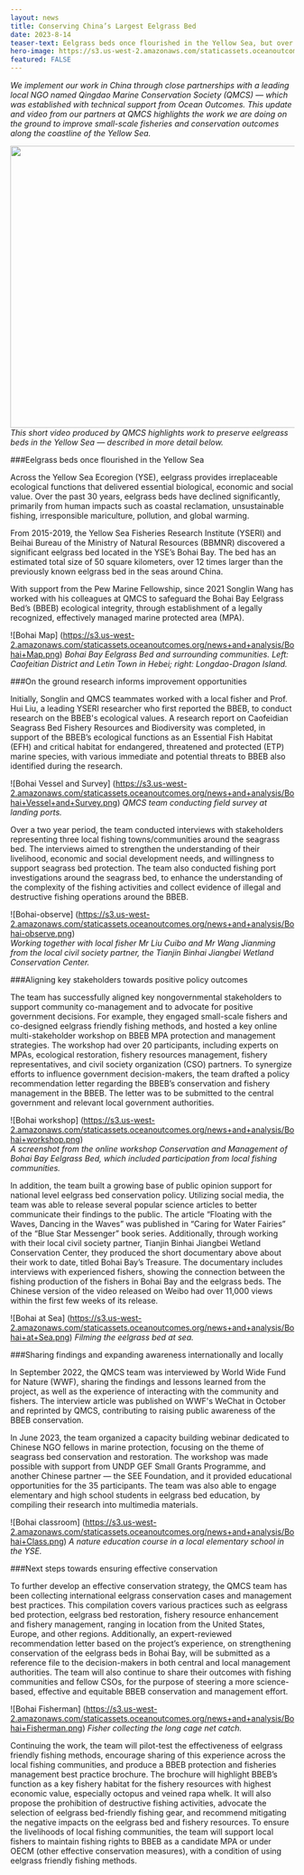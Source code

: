 ```yaml
---
layout: news
title: Conserving China’s Largest Eelgrass Bed
date: 2023-8-14
teaser-text: Eelgrass beds once flourished in the Yellow Sea, but over the past 30 years, eelgrass beds have declined significantly. We are working with our partners Qingdao Marine Conservation Society in China to reverse this decline.
hero-image: https://s3.us-west-2.amazonaws.com/staticassets.oceanoutcomes.org/news+and+analysis/Bohai+Painting.jpeg
featured: FALSE
---
```

*We implement our work in China through close partnerships with a leading local NGO named Qingdao Marine Conservation Society (QMCS) — which was established with technical support from Ocean Outcomes. This update and video from our partners at QMCS highlights the work we are doing on the ground to improve small-scale fisheries and conservation outcomes along the coastline of the Yellow Sea.*

<a href="https://s3.us-west-2.amazonaws.com/staticassets.oceanoutcomes.org/news+and+analysis/Eelgrass+bed+UPDATED.mp4" target="_blank"><img src="https://s3.us-west-2.amazonaws.com/staticassets.oceanoutcomes.org/news+and+analysis/eelgrass-video-thumbnail.png" width="900" height="500" border="0" /></a>  
*This short video produced by QMCS highlights work to preserve eelgreass beds in the Yellow Sea — described in more detail below.*

###Eelgrass beds once flourished in the Yellow Sea 

Across the Yellow Sea Ecoregion (YSE), eelgrass provides irreplaceable ecological functions that delivered essential biological, economic and social value. Over the past 30 years, eelgrass beds have declined significantly, primarily from human impacts such as coastal reclamation, unsustainable fishing, irresponsible mariculture, pollution, and global warming. 

From 2015-2019, the Yellow Sea Fisheries Research Institute (YSERI) and Beihai Bureau of the Ministry of Natural Resources (BBMNR) discovered a significant eelgrass bed located in the YSE’s Bohai Bay. The bed has an estimated total size of 50 square kilometers, over 12 times larger than the previously known eelgrass bed in the seas around China. 

With support from the Pew Marine Fellowship, since 2021 Songlin Wang has worked with his colleagues at QMCS to safeguard the Bohai Bay Eelgrass Bed’s (BBEB) ecological integrity, through establishment of a legally recognized, effectively managed marine protected area (MPA). 

![Bohai Map] (https://s3.us-west-2.amazonaws.com/staticassets.oceanoutcomes.org/news+and+analysis/Bohai+Map.png)
*Bohai Bay Eelgrass Bed and surrounding communities. Left: Caofeitian District and Letin Town in Hebei; right: Longdao-Dragon Island.*

###On the ground research informs improvement opportunities

Initially, Songlin and QMCS teammates worked with a local fisher and Prof. Hui Liu, a leading YSERI researcher who first reported the BBEB, to conduct research on the BBEB's ecological values. A research report on Caofeidian Seagrass Bed Fishery Resources and Biodiversity was completed, in support of the BBEB’s ecological functions as an Essential Fish Habitat (EFH) and critical habitat for endangered, threatened and protected (ETP) marine species, with various immediate and potential threats to BBEB also identified during the research. 

![Bohai Vessel and Survey] (https://s3.us-west-2.amazonaws.com/staticassets.oceanoutcomes.org/news+and+analysis/Bohai+Vessel+and+Survey.png)
*QMCS team conducting field survey at landing ports.* 
  
Over a two year period, the team conducted interviews with stakeholders representing three local fishing towns/communities around the seagrass bed. The interviews aimed to strengthen the understanding of their livelihood, economic and social development needs, and willingness to support seagrass bed protection. The team also conducted fishing port investigations around the seagrass bed, to enhance the understanding of the complexity of the fishing activities and collect evidence of illegal and destructive fishing operations around the BBEB. 

![Bohai-observe] (https://s3.us-west-2.amazonaws.com/staticassets.oceanoutcomes.org/news+and+analysis/Bohai-observe.png)   
*Working together with local fisher Mr Liu Cuibo and Mr Wang Jianming from the local civil society partner, the Tianjin Binhai Jiangbei Wetland Conservation Center.* 

###Aligning key stakeholders towards positive policy outcomes

The team has successfully aligned key nongovernmental stakeholders to support community co-management and to advocate for positive government decisions. For example, they engaged small-scale fishers and co-designed eelgrass friendly fishing methods, and hosted a key online multi-stakeholder workshop on BBEB MPA protection and management strategies. The workshop had over 20 participants, including experts on MPAs, ecological restoration, fishery resources management, fishery representatives, and civil society organization (CSO) partners. To synergize efforts to influence government decision-makers, the team drafted a policy recommendation letter regarding the BBEB’s conservation and fishery management in the BBEB. The letter was to be submitted to the central government and relevant local government authorities. 

![Bohai workshop] (https://s3.us-west-2.amazonaws.com/staticassets.oceanoutcomes.org/news+and+analysis/Bohai+workshop.png)   
*A screenshot from the online workshop Conservation and Management of Bohai Bay Eelgrass Bed, which included participation from local fishing communities.*

In addition, the team built a growing base of public opinion support for national level eelgrass bed conservation policy. Utilizing social media, the team was able to release several popular science articles to better communicate their findings to the public. The article “Floating with the Waves, Dancing in the Waves” was published in “Caring for Water Fairies” of the “Blue Star Messenger” book series. Additionally, through working with their local civil society partner, Tianjin Binhai Jiangbei Wetland Conservation Center, they produced the short documentary above about their work to date, titled Bohai Bay’s Treasure. The documentary includes interviews with experienced fishers, showing the connection between the fishing production of the fishers in Bohai Bay and the eelgrass beds. The Chinese version of the video released on Weibo had over 11,000 views within the first few weeks of its release. 

![Bohai at Sea] (https://s3.us-west-2.amazonaws.com/staticassets.oceanoutcomes.org/news+and+analysis/Bohai+at+Sea.png)
*Filming the eelgrass bed at sea.*

###Sharing findings and expanding awareness internationally and locally

In September 2022, the QMCS team was interviewed by World Wide Fund for Nature (WWF), sharing the findings and lessons learned from the project, as well as the experience of interacting with the community and fishers. The interview article was published on WWF's WeChat in October and reprinted by QMCS, contributing to raising public awareness of the BBEB conservation.

In June 2023, the team organized a capacity building webinar dedicated to Chinese NGO fellows in marine protection, focusing on the theme of seagrass bed conservation and restoration. The workshop was made possible with support from UNDP GEF Small Grants Programme, and another Chinese partner — the SEE Foundation, and it provided educational opportunities for the 35 participants. The team was also able to engage elementary and high school students in eelgrass bed education, by compiling their research into multimedia materials. 

![Bohai classroom] (https://s3.us-west-2.amazonaws.com/staticassets.oceanoutcomes.org/news+and+analysis/Bohai+Class.png)
*A nature education course in a local elementary school in the YSE.*

###Next steps towards ensuring effective conservation

To further develop an effective conservation strategy, the QMCS team has been collecting international eelgrass conservation cases and management best practices. This compilation covers various practices such as eelgrass bed protection, eelgrass bed restoration, fishery resource enhancement and fishery management, ranging in location from  the United States, Europe, and other regions. Additionally, an expert-reviewed recommendation letter based on the project’s experience, on strengthening conservation of the eelgrass beds in Bohai Bay, will be submitted as a reference file to the decision-makers in both central and local management authorities. The team will also continue to share their outcomes with fishing communities and fellow CSOs, for the purpose of steering a more science-based, effective and equitable BBEB conservation and management effort.

![Bohai Fisherman] (https://s3.us-west-2.amazonaws.com/staticassets.oceanoutcomes.org/news+and+analysis/Bohai+Fisherman.png)
*Fisher collecting the long cage net catch.*

Continuing the work, the team will pilot-test the effectiveness of eelgrass friendly fishing methods, encourage sharing of this experience across the local fishing communities, and produce a BBEB protection and fisheries management best practice brochure. The brochure will highlight BBEB’s function as a key fishery habitat for the fishery resources with highest economic value, especially octopus and veined rapa whelk. It will also propose the prohibition of destructive fishing activities, advocate the selection of eelgrass bed-friendly fishing gear, and recommend mitigating the negative impacts on the eelgrass bed and fishery resources. To ensure the livelihoods of local fishing communities, the team will support local fishers to maintain fishing rights to BBEB as a candidate MPA or under OECM (other effective conservation measures), with a condition of using eelgrass friendly fishing methods.
